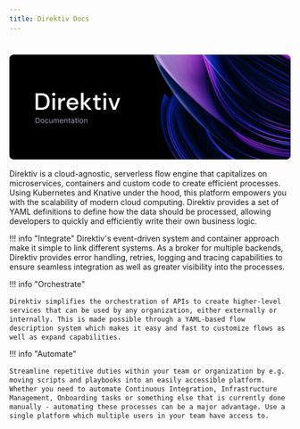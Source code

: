```yaml
---
title: Direktiv Docs
---
```

#

<p align=center>
<img src="../assets/Banner.svg" alt="direktiv-specification"/>
</p>


Direktiv is a cloud-agnostic, serverless flow engine that capitalizes on microservices, containers and custom code to create efficient processes. Using Kubernetes and Knative under the hood, this platform empowers you with the scalability of modern cloud computing. Direktiv provides a set of YAML definitions to define how the data should be processed, allowing developers to quickly and efficiently write their own business logic.

!!! info "Integrate"
    Direktiv's event-driven system and container approach make it simple to link different systems. As a broker for multiple backends, Direktiv provides error handling, retries, logging and tracing capabilities to ensure seamless integration as well as greater visibility into the processes.

!!! info "Orchestrate"

    Direktiv simplifies the orchestration of APIs to create higher-level services that can be used by any organization, either externally or internally. This is made possible through a YAML-based flow description system which makes it easy and fast to customize flows as well as expand capabilities.

!!! info "Automate"

    Streamline repetitive duties within your team or organization by e.g. moving scripts and playbooks into an easily accessible platform. Whether you need to automate Continuous Integration, Infrastructure Management, Onboarding tasks or something else that is currently done manually - automating these processes can be a major advantage. Use a single platform which multiple users in your team have access to.


<!-- ### Starting the Server

Getting a local playground environment can be easily done with Docker. The following command starts a docker container with kubernetes. *On startup it can take a few minutes to download all images.* When the installation is done all pods should show "Running" or "Completed".

```
docker run --privileged -p 8080:80 -ti direktiv/direktiv-kube
```

For proxy usage:

```sh
docker run --privileged -p 8080:80 --env HTTPS_PROXY="http://<proxy-address>:443" --env NO_PROXY=".default,10.0.0.0/8,172.0.0.0/8,localhost" direktiv/direktiv-kube
```

***Testing Direktiv***:

To test the installation create a namespace in Direktiv with the following command:

```
$curl -X PUT "http://localhost:8080/api/namespaces/demo"

{
  "namespace": {
    "createdAt": "2021-10-06T00:03:22.444884147Z",
    "updatedAt": "2021-10-06T00:03:22.444884447Z",
    "name": "demo",
    "oid": ""
  }
}
```

The command `curl "http://localhost:8080/api/namespaces"` will return the just created namespace.


### Kubernetes installation

For instructions on how to install in a pre-existing Kubernetes environment, following the [installation instructions](installation/).

### Workflow specification

The below example is the minimal configuration needed for a workflow, following the [workflow language specification](specification/):

```yaml
id: helloworld
states:
- id: hello
  type: noop
  transform:
    msg: "Hello jq(.name)!"
```



### Creating and Running a Workflow

The following script does everything required to run the first workflow. This includes creating a namespace & workflow and running the workflow the first time.  

```bash
$ curl -X PUT "http://localhost:8080/api/namespaces/demo"
{
  "namespace": {
    "createdAt": "2021-10-06T00:03:22.444884147Z",
    "updatedAt": "2021-10-06T00:03:22.444884447Z",
    "name": "demo",
    "oid": ""
  }
}
$ cat > helloworld.yml <<- EOF
states:
- id: hello
  type: noop
  transform:
    msg: "Hello, jq(.name)!"
EOF
$ curl -vv -X PUT --data-binary "@helloworld.yml" "http://localhost:8080/api/namespaces/demo/tree/helloworld?op=create-workflow"
{
  "namespace": "demo",
  "node": {...},
  "revision": {...}
}
$ cat > input.json <<- EOF
{
  "name": "Alan"
}
EOF
$ curl -vv -X POST --data-binary "@input.json" "http://localhost:8080/api/namespaces/demo/tree/helloworld?op=wait"
{"msg":"Hello, Alan!"}
```

### Next steps

For more complex examples review the [Getting Started](getting_started/helloworld) section of the documentation.

<!-- ## See Also

* The [direktiv.io](https://direktiv.io/) website.
* The [direktiv.io](https://github.com/direktiv/direktiv/) repository.
* The [Godoc](https://godoc.org/github.com/direktiv/direktiv) library documentation. --> 
